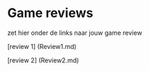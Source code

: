 # Game reviews

zet hier onder de links naar jouw game review

[review 1] (Review1.md)

[review 2] (Review2.md)
